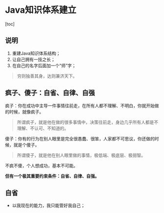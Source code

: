 # Java知识体系建立

[toc]




## 说明

1. 重建Java知识体系结构；
2. 让自己拥有一技之长；
3. 在自己的名字后面加一个“师”字；

> 穷则独善其身，达则兼济天下。

## 疯子、傻子：自省、自律、自强

疯子：你在成功中主导一件事情往前走，在所有人都不理解、不明白，你就开始做的时候，就像疯子。

> 所谓疯子，就是他在做的很多事情中，决策往前走，身边几乎所有人都是不理解、不认可、不知道的。

傻子：你有的行为在别人眼里是完全很愚蠢、很笨，人家都不可思议，你还做的时候，就是个傻子。

> 所谓傻子，就是他在别人眼里做的事情，极低端、极底层、极弱智。

不疯不傻，个人想成功，基本不可能。

**但有一个极其重要约束条件：自省、自律、自强。**


## 自省

- 以我现在的能力，我只能管好我自己；

